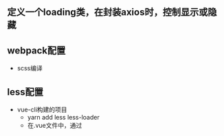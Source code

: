 ## 定义一个loading类，在封装axios时，控制显示或隐藏

## webpack配置
- scss编译

## less配置
- vue-cli构建的项目
   - yarn add less less-loader
   - 在.vue文件中，通过<style lang="less">即可使用
   - ps: 如果运行时出现‘this.getOptions is not a function’报错，很大程度是因为less-loader 安装的版本过高

## diary
## day1
  - 基金风险测评
    - 用动画渲染问题列表及答案
    - 用requestAnimationFrame方法渲染
## day2
  - 文本复制功能 transactBig.vue组件中
  - 用自定义指令v-copy实现

## day3
  - 在入口js文件的new Vue({})中可以写data函数、methods等，全局都可使用    可通过this.$root.**获取里面的变量或方法
  - router.js文件中meta对象中的配置项，是在路由拦截中使用的

## day4
- 用css实现文本不定行数截断
- 组件views/css/TitleClamp.vue

## day5 
- 实现弹幕效果

## day6
- nextTick用法
  - 出现原因：vue中DOM的更新是异步的，this.$nextTick()将回调延迟到下次 DOM 更新循环之后执行
  - 使用场景：
    - 1、需要在created钩子函数中进行DOM操作时，必须放到this.$nextTick()中
    - 2、在数据变化后要执行某个操作，而这个操作需要使用随数据改变而改变的DOM结构时，这个操作应该放到this.nextTick()回调函数中

## day7
- 兄弟组件传值
- 实现“文字依次渐变显示”的效果
- 实现“翻页时钟”的效果

## day8
- vuex：集中式状态管理工具
  - 在组件A中用vuex存入数据，在进入组件B时，获取vuex中的数据，是可以拿到的，不过刷新页面后，数据就没了
  - 解决办法：
    - 1、在组件B中重新获取
    - 2、用vuex-persistedstate这个插件，让vuex持久化管理状态成为可能
      - 使用方法：
        - 安装：yarn add vuex-persistedstate
        - 在store/index.js文件中引入，在new Vuex.Store({ plugins: [persistedState()],state: {},})中注入

## day9
- provide/inject:祖先组件向其所有子孙组件传递数据
  - mounted渲染顺序：孙子 => 儿子 => 爸爸 => 祖先
- echarts学习使用
- vue-echarts的使用
  - 安装echarts、vue-echarts
  - 如果是vue 2.x版本，需要安装@vue/composition-api
  - 在组件中引入使用

## day10
- dependencies 和 devDependencies 区别
  - ## todo 各个项目在包安装上比较混乱，没有界限，理清楚哪些包应正确安装在哪；优化：也就是说，线上加载时直接加载线上链接，而不是打包后的依赖
  - dependencies 程序正常运行需要的包。依赖的包不仅开发环境能使用，生产环境也能使用
  - devDependencies 是开发需要的包，比如 一些单元测试的包之类的。只会在开发环境下依赖的模块，生产环境不会被打入包内。比如：webpack、eslint、babel

